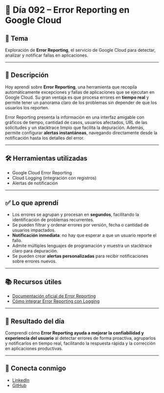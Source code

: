 # 📅 Día 092 – Error Reporting en Google Cloud

## 📌 Tema

Exploración de **Error Reporting**, el servicio de Google Cloud para detectar, analizar y notificar fallas en aplicaciones.

---

## 📘 Descripción

Hoy aprendí sobre **Error Reporting**, una herramienta que recopila automáticamente excepciones y fallas de aplicaciones que se ejecutan en Google Cloud.
Su gran ventaja es que procesa errores en **tiempo real** y permite tener un panorama claro de los problemas sin depender de que los usuarios los reporten.

Error Reporting presenta la información en una interfaz amigable con gráficos de tiempo, cantidad de casos, usuarios afectados, URL de las solicitudes y un stacktrace limpio que facilita la depuración.
Además, permite configurar **alertas instantáneas**, navegando directamente desde la notificación hasta los detalles del error.

---

## 🛠️ Herramientas utilizadas

- Google Cloud Error Reporting
- Cloud Logging (integración con registros)
- Alertas de notificación

---

## ✅ Lo que aprendí

- Los errores se agrupan y procesan en **segundos**, facilitando la identificación de problemas recurrentes.
- Se pueden filtrar y ordenar errores por versión, fecha o cantidad de usuarios impactados.
- **Notificación inmediata**: no hay que esperar a que un usuario reporte el fallo.
- Admite múltiples lenguajes de programación y muestra un stacktrace claro para depuración.
- Se pueden crear **alertas personalizadas** para recibir notificaciones sobre errores nuevos.

---

## 📚 Recursos útiles

- [Documentación oficial de Error Reporting](https://cloud.google.com/error-reporting/docs)
- [Cómo integrar Error Reporting con Logging](https://cloud.google.com/error-reporting/docs/formatting-error-messages)

---

## 🎯 Resultado del día

Comprendí cómo **Error Reporting ayuda a mejorar la confiabilidad y experiencia del usuario** al detectar errores de forma proactiva, agruparlos y notificarlos en tiempo real, facilitando la respuesta rápida y la corrección en aplicaciones productivas.

---

## 🤝 Conecta conmigo

- [LinkedIn](https://www.linkedin.com/in/luis-felipe-carrasco/)
- [GitHub](https://github.com/pipeddev/)
